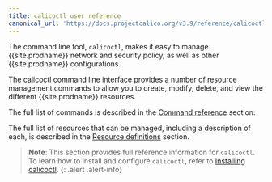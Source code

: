 ```yaml
---
title: calicoctl user reference
canonical_url: 'https://docs.projectcalico.org/v3.9/reference/calicoctl/index'
---
```


The command line tool, `calicoctl`, makes it easy to manage {{site.prodname}} network and security policy, as well as other
{{site.prodname}} configurations.  

The calicoctl command line interface provides a number of resource management
commands to allow you to create, modify, delete, and view the different {{site.prodname}}
resources.

The full list of commands is described in the
[Command reference]({{site.baseurl}}/{{page.version}}/reference/calicoctl/commands/)
section.

The full list of resources that can be managed, including a description of each,
is described in the [Resource definitions]({{site.baseurl}}/{{page.version}}/reference/calicoctl/resources/)
section.

> **Note**: This section provides full reference information for `calicoctl`. To learn
> how to install and configure `calicoctl`, refer to
> [Installing calicoctl]({{site.baseurl}}/{{page.version}}/getting-started/calicoctl/install).
{: .alert .alert-info}
